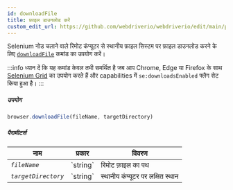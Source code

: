 ```yaml
---
id: downloadFile
title: फ़ाइल डाउनलोड करें
custom_edit_url: https://github.com/webdriverio/webdriverio/edit/main/packages/webdriverio/src/commands/browser/downloadFile.ts
---
```


Selenium नोड चलाने वाले रिमोट कंप्यूटर से स्थानीय फ़ाइल सिस्टम पर फ़ाइल डाउनलोड करने के लिए [`downloadFile`](https://webdriver.io/docs/api/selenium#downloadFile) कमांड का उपयोग करें।

:::info
ध्यान दें कि यह कमांड केवल तभी समर्थित है जब आप Chrome, Edge या Firefox के साथ
[Selenium Grid](https://www.selenium.dev/documentation/en/grid/) का उपयोग करते हैं
और capabilities में `se:downloadsEnabled` फ्लैग सेट किया हुआ है।
:::

##### उपयोग

```js
browser.downloadFile(fileName, targetDirectory)
```

##### पैरामीटर्स

<table>
  <thead>
    <tr>
      <th>नाम</th><th>प्रकार</th><th>विवरण</th>
    </tr>
  </thead>
  <tbody>
    <tr>
      <td><code><var>fileName</var></code></td>
      <td>`string`</td>
      <td>रिमोट फ़ाइल का पथ</td>
    </tr>
    <tr>
      <td><code><var>targetDirectory</var></code></td>
      <td>`string`</td>
      <td>स्थानीय कंप्यूटर पर लक्षित स्थान</td>
    </tr>
  </tbody>
</table>